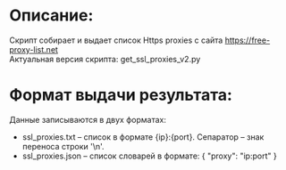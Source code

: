 # Описание:
Скрипт собирает и выдает список Https proxies с сайта https://free-proxy-list.net <br/>
Актуальная версия скрипта: get_ssl_proxies_v2.py

# Формат выдачи результата:
Данные записываются в двух форматах:
- ssl_proxies.txt – список в формате {ip}:{port}. Сепаратор – знак переноса строки '\n'.
- ssl_proxies.json – список словарей в формате:
{
        "proxy": "ip:port"
    }

